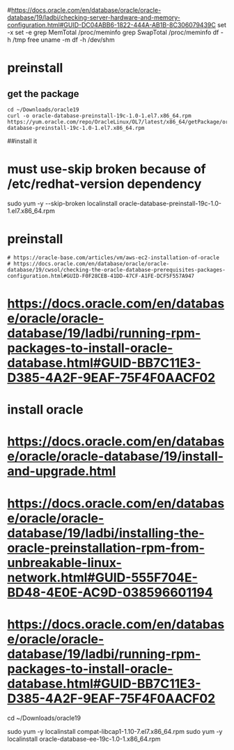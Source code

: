 #https://docs.oracle.com/en/database/oracle/oracle-database/19/ladbi/checking-server-hardware-and-memory-configuration.html#GUID-DC04ABB6-1822-444A-AB1B-8C306079439C
    set -x
    set -e
    grep MemTotal /proc/meminfo
    grep SwapTotal /proc/meminfo
    df -h /tmp
    free
    uname -m
    df -h /dev/shm

# preinstall 
## get the package
    cd ~/Downloads/oracle19
    curl -o oracle-database-preinstall-19c-1.0-1.el7.x86_64.rpm https://yum.oracle.com/repo/OracleLinux/OL7/latest/x86_64/getPackage/oracle-database-preinstall-19c-1.0-1.el7.x86_64.rpm
    
##install it 

   # must use-skip broken because of /etc/redhat-version dependency

   sudo yum -y --skip-broken localinstall oracle-database-preinstall-19c-1.0-1.el7.x86_64.rpm

# preinstall
    # https://oracle-base.com/articles/vm/aws-ec2-installation-of-oracle
    # https://docs.oracle.com/en/database/oracle/oracle-database/19/cwsol/checking-the-oracle-database-prerequisites-packages-configuration.html#GUID-F0F28CEB-41DD-47CF-A1FE-DCF5F557A947
  #  https://docs.oracle.com/en/database/oracle/oracle-database/19/ladbi/running-rpm-packages-to-install-oracle-database.html#GUID-BB7C11E3-D385-4A2F-9EAF-75F4F0AACF02

# install oracle
    
  # https://docs.oracle.com/en/database/oracle/oracle-database/19/install-and-upgrade.html
  # https://docs.oracle.com/en/database/oracle/oracle-database/19/ladbi/installing-the-oracle-preinstallation-rpm-from-unbreakable-linux-network.html#GUID-555F704E-BD48-4E0E-AC9D-038596601194
  
   #  https://docs.oracle.com/en/database/oracle/oracle-database/19/ladbi/running-rpm-packages-to-install-oracle-database.html#GUID-BB7C11E3-D385-4A2F-9EAF-75F4F0AACF02

   cd ~/Downloads/oracle19

   sudo yum -y localinstall  compat-libcap1-1.10-7.el7.x86_64.rpm 
   sudo yum -y localinstall oracle-database-ee-19c-1.0-1.x86_64.rpm



